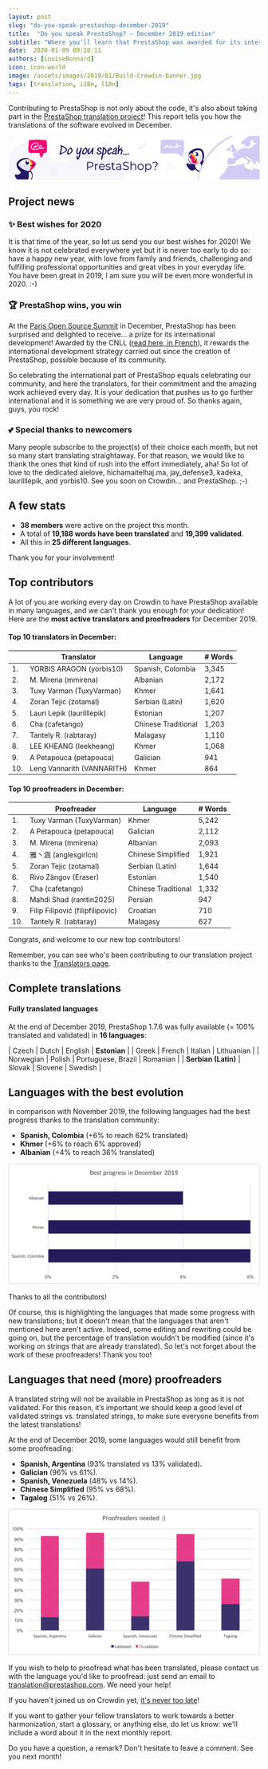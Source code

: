 ```yaml
---
layout: post
slug: "do-you-speak-prestashop-december-2019"
title:  "Do you speak PrestaShop? – December 2019 edition"
subtitle: "Where you'll learn that PrestaShop was awarded for its international strategy"
date:  2020-01-09 09:10:11
authors: [LouiseBonnard]
icon: icon-world
image: /assets/images/2019/01/Build-Crowdin-banner.jpg
tags: [translation, i18n, l10n]
---
```


Contributing to PrestaShop is not only about the code, it's also about taking part in the [PrestaShop translation project](https://crowdin.com/project/prestashop-official)! This report tells you how the translations of the software evolved in December.

![Crowdin Monthly banner](/assets/images/2019/01/Build-Crowdin-banner.jpg)

## Project news


### :sparkles: Best wishes for 2020

It is that time of the year, so let us send you our best wishes for 2020! We know it is not celebrated everywhere yet but it is never too early to do so: have a happy new year, with love from family and friends, challenging and fulfilling professional opportunities and great vibes in your everyday life. You have been great in 2019, I am sure you will be even more wonderful in 2020. :-)


### :trophy: PrestaShop wins, you win

At the [Paris Open Source Summit]( https://www.opensourcesummit.paris) in December, PrestaShop has been surprised and delighted to receive… a prize for its international development! Awarded by the CNLL ([read here, in French]( https://cnll.fr/news/le-cnll-r%C3%A9v%C3%A8le-les-laur%C3%A9ats-du-concours-des-acteurs-du-libre-2019)), it rewards the international development strategy carried out since the creation of PrestaShop, possible because of its community.

So celebrating the international part of PrestaShop equals celebrating our community, and here the translators, for their commitment and the amazing work achieved every day. It is your dedication that pushes us to go further international and it is something we are very proud of. So thanks again, guys, you rock!


### :two_hearts: Special thanks to newcomers

Many people subscribe to the project(s) of their choice each month, but not so many start translating straightaway. For that reason, we would like to thank the ones that kind of rush into the effort immediately, aha! So lot of love to the dedicated alelove, hichamaitelhaj.ma, jay_defense3, kadeka, laurilllepik, and yorbis10. See you soon on Crowdin… and PrestaShop. ;-)


## A few stats
 
* **38 members** were active on the project this month.
* A total of **19,188 words have been translated** and **19,399 validated**.
* All this in **25 different languages**.
 
Thank you for your involvement!
 

## Top contributors
 
A lot of you are working every day on Crowdin to have PrestaShop available in many languages, and we can't thank you enough for your dedication! Here are the **most active translators and proofreaders** for December 2019.

#### Top 10 translators in December:
 
| |Translator | Language | # Words
|-|---------- | -------- | ----------------
 1. | YORBIS ARAGON (yorbis10) | Spanish, Colombia | 3,345
 2. | M. Mirena (mmirena) | Albanian | 2,172
 3. | Tuxy Varman (TuxyVarman) | Khmer | 1,641
 4. | Zoran Tejic (zotamal) | Serbian (Latin) | 1,620
 5. | Lauri Lepik (laurilllepik) | Estonian | 1,207
 6. | Cha (cafetango) | Chinese Traditional | 1,203
 7. | Tantely R. (rabtaray) | Malagasy | 1,110
 8. | LEE KHEANG (leekheang) | Khmer | 1,068
 9. | A Petapouca (petapouca) | Galician | 941
10. | Leng Vannarith (VANNARITH) | Khmer | 864
 
 
#### Top 10 proofreaders in December:
 
| | Proofreader | Language | # Words
|-| ---------- | -------- | ----------------
1. | Tuxy Varman (TuxyVarman) | Khmer | 5,242
 2. | A Petapouca (petapouca) | Galician | 2,112
 3. | M. Mirena (mmirena) | Albanian | 2,093
 4. | 雅丶涵 (anglesgirlcn) | Chinese Simplified | 1,921
 5. | Zoran Tejic (zotamal) | Serbian (Latin) | 1,644
 6. | Rivo Zängov (Eraser) | Estonian | 1,540
 7. | Cha (cafetango) | Chinese Traditional | 1,332
 8. | Mahdi Shad (ramtin2025) | Persian | 947
 9. | Filip Filipović (filipfilipovic) | Croatian | 710
10. | Tantely R. (rabtaray) | Malagasy | 627

Congrats, and welcome to our new top contributors!
 
Remember, you can see who's been contributing to our translation project thanks to the [Translators page](http://translators.prestashop.com/).
 
 
## Complete translations
 
#### Fully translated languages
 
At the end of December 2019, PrestaShop 1.7.6 was fully available (= 100% translated and validated) in **16 languages**:
 
| Czech | Dutch | English | **Estonian** |
| Greek | French | Italian | Lithuanian |
| Norwegian | Polish | Portuguese, Brazil | Romanian |
| **Serbian (Latin)** | Slovak | Slovene | Swedish |
 
 
## Languages with the best evolution
 
In comparison with November 2019, the following languages had the best progress thanks to the translation community:
 
* **Spanish, Colombia** (+6% to reach 62% translated)
* **Khmer** (+6% to reach 6% approved)
* **Albanian** (+4% to reach 36% translated)
 
![Best translation progress for December 2019](/assets/images/2020/01/Build-Crowdin-progress-December19.png)
 
Thanks to all the contributors!
 
Of course, this is highlighting the languages that made some progress with new translations; but it doesn't mean that the languages that aren't mentioned here aren't active. Indeed, some editing and rewriting could be going on, but the percentage of translation wouldn't be modified (since it's working on strings that are already translated). So let's not forget about the work of these proofreaders! Thank you too!
 
 
## Languages that need (more) proofreaders
 
A translated string will not be available in PrestaShop as long as it is not validated. For this reason, it’s important we should keep a good level of validated strings vs. translated strings, to make sure everyone benefits from the latest translations!
 
At the end of December 2019, some languages would still benefit from some proofreading:
 
* **Spanish, Argentina** (93% translated vs 13% validated).
* **Galician** (96% vs 61%).
* **Spanish, Venezuela** (48% vs 14%).
* **Chinese Simplified** (95% vs 68%).
* **Tagalog** (51% vs 26%).
 
![Languages that need proofreading](/assets/images/2020/01/Build-Crowdin-proofreading-December19.png)
 
If you wish to help to proofread what has been translated, please contact us with the language you'd like to proofread: just send an email to translation@prestashop.com. We need your help! 
 
If you haven't joined us on Crowdin yet, [it's never too late](https://crowdin.com/project/prestashop-official)!
 
If you want to gather your fellow translators to work towards a better harmonization, start a glossary, or anything else, do let us know: we'll include a word about it in the next monthly report.
 
Do you have a question, a remark? Don't hesitate to leave a comment. See you next month!
